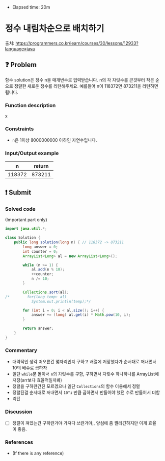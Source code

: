 - Elapsed time: 20m

# 정수 내림차순으로 배치하기
출처: https://programmers.co.kr/learn/courses/30/lessons/12933?language=java

## :question: Problem
함수 solution은 정수 n을 매개변수로 입력받습니다. n의 각 자릿수를 큰것부터 작은 순으로 정렬한 새로운 정수를 리턴해주세요. 예를들어 n이 118372면 873211을 리턴하면 됩니다.

### Function description
x

### Constraints
- `n`은 1이상 8000000000 이하인 자연수입니다.

### Input/Output example
|n|return|
|---|---|
|118372|873211|

## :exclamation: Submit
### Solved code
(Important part only)
``` java
import java.util.*;

class Solution {
    public long solution(long n) { // 118372 -> 873211
        long answer = 0;
        int counter = 0;
        ArrayList<Long> al = new ArrayList<Long>();

        while (n >= 1) {
            al.add(n % 10);
            ++counter;
            n /= 10;
        }

        Collections.sort(al);
/*        for(long temp: al)
            System.out.println(temp);*/

        for (int i = 0; i < al.size(); i++) {
            answer += (long) al.get(i) * Math.pow(10, i);
        }

        return answer;
    }
}
```

### Commentary
- 대략적인 생각 떠오른건 몇자리인지 구하고 배열에 저장했다가 순서대로 꺼내면서 10의 배수로 곱하자
- 일단 `while`문 돌아서 `n`의 자릿수를 구함, 구하면서 자릿수 하나하나를 ArrayList에 저장(arr보다 효율적일까봐)
- 정렬을 구하란건진 모르겠으나 일단 `Collections`의 함수 이용해서 정렬
- 정렬된걸 순서대로 꺼내면서 `10^i` 만큼 곱하면서 만들어야 했던 수로 만들어서 더함
- 리턴

### Discussion
- [ ] 정렬이 껴있는건 구하란거야 가져다 쓰란거야,, 양심에 좀 찔리긴하지만 이게 효율이 좋음.

### References
- (If there is any reference)